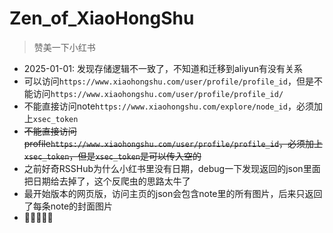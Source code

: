 # Zen_of_XiaoHongShu

> 赞美一下小红书
* 2025-01-01: 发现存储逻辑不一致了，不知道和迁移到aliyun有没有关系
* 可以访问`https://www.xiaohongshu.com/user/profile/profile_id`，但是不能访问`https://www.xiaohongshu.com/user/profile/profile_id/`
* 不能直接访问note`https://www.xiaohongshu.com/explore/node_id`，必须加上`xsec_token`
* ~~不能直接访问profile`https://www.xiaohongshu.com/user/profile/profile_id`，必须加上`xsec_token`，但是`xsec_token`是可以传入空的~~
* 之前好奇RSSHub为什么小红书里没有日期，debug一下发现返回的json里面把日期给去掉了，这个反爬虫的思路太牛了
* 最开始版本的网页版，访问主页的json会包含note里的所有图片，后来只返回了每条note的封面图片
* 🫣🤭🫢🤫🤐
